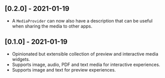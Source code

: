 ## [0.2.0] - 2021-01-19
* A `MediaProvider` can now also have a description that can be useful when sharing the media to other apps.

## [0.1.0] - 2021-01-19

* Opinionated but extensible collection of preview and interactive media widgets.
* Supports image, audio, PDF and text media for interactive experiences.
* Supports image and text for preview experiences.
